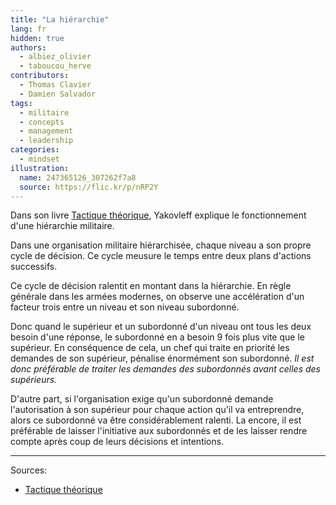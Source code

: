 ```yaml
---
title: "La hiérarchie"
lang: fr
hidden: true
authors:
  - albiez_olivier
  - taboucou_herve
contributors:
  - Thomas Clavier
  - Damien Salvador
tags:
  - militaire
  - concepts
  - management
  - leadership
categories:
  - mindset
illustration:
  name: 247365126_307262f7a8
  source: https://flic.kr/p/nRP2Y
---
```


Dans son livre [Tactique théorique], Yakovleff explique le fonctionnement d'une hiérarchie militaire.

Dans une organisation militaire hiérarchisée, chaque niveau a son propre cycle de décision. Ce cycle meusure le temps entre deux plans d'actions successifs.

Ce cycle de décision ralentit en montant dans la hiérarchie. En règle générale dans les armées modernes, on observe une accélération d'un facteur trois entre un niveau et son niveau subordonné.

Donc quand le supérieur et un subordonné d'un niveau ont tous les deux besoin d'une réponse, le subordonné en a besoin 9 fois plus vite que le supérieur. En conséquence de cela, un chef qui traite en priorité les demandes de son supérieur, pénalise énormément son subordonné.
_Il est donc préférable de traiter les demandes des subordonnés avant celles des supérieurs._

D'autre part, si l'organisation exige qu'un subordonné demande l'autorisation à son supérieur pour chaque action qu'il va entreprendre, alors ce subordonné va être considérablement ralenti. La encore, il est préférable de laisser l'initiative aux subordonnés et de les laisser rendre compte après coup de leurs décisions et intentions.

---
Sources:

- [Tactique théorique]


[Tactique théorique]: /books/tactique_tehorique-yakovleff_michel.html
